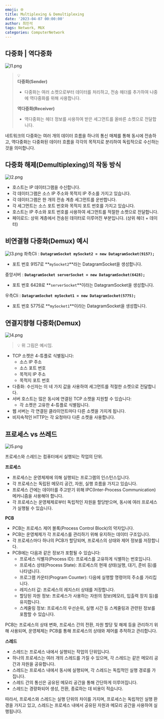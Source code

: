 ```yaml
---
emoji: 🌐
title: Multiplexing & Demultiplexing
date: '2023-04-07 00:00:00'
author: 최민석
tags: Network, MUX
categories: ComputerNetwork
---
```

## 다중화 | 역다중화

![l1.png](l1.png)

> 💡  
> **다중화(Sender)** 
>
> - 다중화는 여러 소켓으로부터 데이터를 처리하고, 전송 헤더를 추가하여 나중에 역다중화를 위해 사용합니다.
>
> **역다중화(Receiver)**
>
> - 역다중화는 헤더 정보를 사용하여 받은 세그먼트를 올바른 소켓으로 전달합니다.


네트워크의 다중화는 여러 개의 데이터 흐름을 하나의 통신 매체를 통해 동시에 전송하고, 역다중화는 다중화된 데이터 흐름을 각각의 목적지로 분리하여 독립적으로 수신하는 것을 의미합니다.

## **다중화 해제(Demultiplexing)의 작동 방식**

![l2.png](l2.png)

- 호스트는 IP 데이터그램을 수신합니다.
- 각 데이터그램은 소스 IP 주소와 목적지 IP 주소를 가지고 있습니다.
- 각 데이터그램은 한 개의 전송 계층 세그먼트를 운반합니다.
- 각 세그먼트는 소스 포트 번호와 목적지 포트 번호를 가지고 있습니다.
- 호스트는 IP 주소와 포트 번호를 사용하여 세그먼트를 적절한 소켓으로 전달합니다.
- 페이로드: 상위 계층에서 전송된 데이터로 이루어진 부분입니다. (상위 헤더 + 데이터)

## **비연결형 다중화(Demux) 예시**

![l3.png](l3.png)
좌측Cli : **`DatagramSocket mySocket2 = new DatagramSocket(9157);`**

- 포트 번호 9157로 **`mySocket2`**라는 DatagramSocket을 생성합니다.

중앙서버 : **`DatagramSocket serverSocket = new DatagramSocket(6428);`**

- 포트 번호 6428로 **`serverSocket`**이라는 DatagramSocket을 생성합니다.

우측Cli : **`DatagramSocket mySocket1 = new DatagramSocket(5775);`**

- 포트 번호 5775로 **`mySocket1`**이라는 DatagramSocket을 생성합니다.

## **연결지향형 다중화(Demux)**

![l4.png](l4.png)


> 💡 위 그림은 예시임.


- TCP 소켓은 4-튜플로 식별됩니다:
  - 소스 IP 주소
  - 소스 포트 번호
  - 목적지 IP 주소
  - 목적지 포트 번호
- 다중화: 수신자는 이 네 가지 값을 사용하여 세그먼트를 적절한 소켓으로 전달합니다.
- 서버 호스트는 많은 동시에 연결된 TCP 소켓을 지원할 수 있습니다:
  - 각 소켓은 고유한 4-튜플로 식별됩니다.
- 웹 서버는 각 연결된 클라이언트마다 다른 소켓을 가지게 됩니다.
- 비지속적인 HTTP는 각 요청마다 다른 소켓을 사용합니다.

## 프로세스 vs 쓰레드

![l5.png](l5.png)

프로세스와 스레드는 컴퓨터에서 실행되는 작업의 단위.

**프로세스**

- 프로세스는 운영체제에 의해 실행되는 프로그램의 인스턴스입니다.
- 각 프로세스는 독립된 메모리 공간, 자원, 실행 흐름을 가지고 있습니다.
- 프로세스 간에는 데이터를 주고받기 위해 IPC(Inter-Process Communication) 메커니즘을 사용해야 합니다.
- 각 프로세스는 운영체제로부터 독립적인 자원을 할당받으며, 동시에 여러 프로세스가 실행될 수 있습니다.

**PCB**

- PCB는 프로세스 제어 블록(Process Control Block)의 약자입니다.
- PCB는 운영체제가 각 프로세스를 관리하기 위해 유지하는 데이터 구조입니다.
- 각 프로세스마다 하나의 PCB가 할당되며, 프로세스의 상태와 제어 정보를 저장합니다.
- PCB에는 다음과 같은 정보가 포함될 수 있습니다:
  - 프로세스 식별자(Process ID): 프로세스를 고유하게 식별하는 번호입니다.
  - 프로세스 상태(Process State): 프로세스의 현재 상태(실행, 대기, 준비 등)를 나타냅니다.
  - 프로그램 카운터(Program Counter): 다음에 실행할 명령어의 주소를 가리킵니다.
  - 레지스터 값: 프로세스의 레지스터 상태를 저장합니다.
  - 할당된 자원 정보: 프로세스가 사용하는 자원의 정보(메모리, 입출력 장치 등)를 유지합니다.
  - 스케줄링 정보: 프로세스의 우선순위, 실행 시간 등 스케줄링과 관련된 정보를 포함할 수 있습니다.

PCB는 프로세스의 상태 변화, 프로세스 간의 전환, 자원 할당 및 해제 등을 관리하기 위해 사용되며, 운영체제는 PCB를 통해 프로세스의 상태와 제어를 추적하고 관리합니다.

**스레드**

- 스레드는 프로세스 내에서 실행되는 작업의 단위입니다.
- 하나의 프로세스는 여러 개의 스레드를 가질 수 있으며, 각 스레드는 같은 메모리 공간과 자원을 공유합니다.
- 스레드는 프로세스 내에서 동시에 실행되며, 각 스레드는 독립적인 실행 경로를 가집니다.
- 스레드 간의 통신은 공유된 메모리 공간을 통해 간단하게 이루어집니다.
- 스레드는 경량화되어 생성, 전환, 종료하는 데 비용이 적습니다.

따라서, 프로세스와 스레드는 실행 단위의 차이를 가지며, 프로세스는 독립적인 실행 환경을 가지고 있고, 스레드는 프로세스 내에서 공유된 자원과 메모리 공간을 사용하여 실행됩니다.


```toc
```
